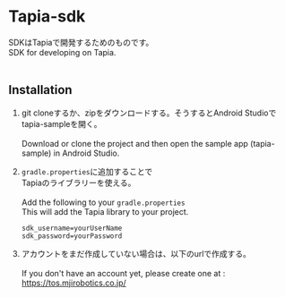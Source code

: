 # Tapia-sdk

SDKはTapiaで開発するためのものです。<br />
SDK for developing on Tapia. <br /><br />

## Installation

1.  git cloneするか、zipをダウンロードする。そうするとAndroid Studioでtapia-sampleを開く。<br /><br />
    Download or clone the project and then open the sample app (tapia-sample) in Android Studio. 

2.  `gradle.properties`に追加することで<br />
    Tapiaのライブラリーを使える。<br /><br />
    Add the following to your `gradle.properties`<br />
    This will add the Tapia library to your project. 

    ```
    sdk_username=yourUserName
    sdk_password=yourPassword
    ````
    
3.  アカウントをまだ作成していない場合は、以下のurlで作成する。<br /><br />
    If you don't have an account yet, please create one at :<br />
    https://tos.mjirobotics.co.jp/
